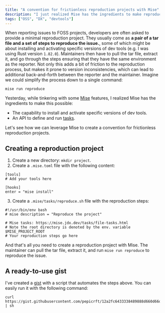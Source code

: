 ```yaml
---
title: "A convention for frictionless reproduction projects with Mise"
description: "I just realized Mise has the ingredients to make reproducing issues a breeze, and this is how you can leverage it."
tags: ["OSS", "DX", "devtools"]
---
```


When reporting issues to FOSS projects,
developers are often asked to provide a minimal reproduction project.
They usually come as **a pair of a tar file and a set of steps to reproduce the issue.**,
some of which might be about installing and activating specific versions of dev tools (e.g. I was using Rust version `1.82.0`).
Maintainers then have to pull the tar file, extract it, and go through the steps ensuring that they have the same environment as the reporter.
Not only this adds a bit of friction to the reproduction process,
but makes it prone to version inconsistencies, which can lead to additional back-and-forth between the reporter and the maintainer.
Imagine we could simplify the process down to a single command:

```language-bash
mise run reproduce
```

Yesterday,
while tinkering with some [Mise](https://mise.jdx.dev/) features,
I realized Mise has the ingredients to make this possible:

- The capability to install and activate specific versions of dev tools.
- An API to define and run [tasks](https://mise.jdx.dev/tasks/).

Let's see how we can leverage Mise to create a convention for frictionless reproduction projects.

## Creating a reproduction project

1. Create a new directory: `mkdir project`.
2. Create a `.mise.toml` file with the following content:

```language-toml
[tools]
# Add your tools here

[hooks]
enter = "mise install"
```

3. Create a `.mise/tasks/reproduce.sh` file with the reproduction steps:

```language-bash
#!/usr/bin/env bash
# mise description = "Reproduce the project"

# Mise tasks: https://mise.jdx.dev/tasks/file-tasks.html
# Note the root directory is denoted by the env. variable $MISE_PROJECT_ROOT
# Your reproduction steps go here
```

And that's all you need to create a reproduction project with Mise. The maintainer can pull the tar file, extract it, and run `mise run reproduce` to reproduce the issue.

## A ready-to-use gist

I've created a [gist](https://gist.github.com/pepicrft/12a2fc6433338489888d660d66d8d0b1) with a script that automates the steps above. You can easily run it with the following command:

```language-bash
curl https://gist.githubusercontent.com/pepicrft/12a2fc6433338489888d660d66d8d0b1/raw/907f33c43287c19162c79b2426015c516d4c3cd7/reproduce.sh | sh
```
